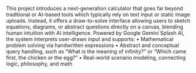 This project introduces a next-generation calculator that goes far beyond traditional or AI-based tools which typically rely on text input or static image uploads. Instead, it offers a draw-to-solve interface allowing users to sketch equations, diagrams, or abstract questions directly on a canvas, blending human intuition with AI intelligence.
Powered by Google Gemini Splash AI, the system interprets user-drawn input and supports:
•	Mathematical problem solving via handwritten expressions
•	Abstract and conceptual query handling, such as “What is the meaning of infinity?” or “Which came first, the chicken or the egg?”
•	Real-world scenario modeling, connecting logic, philosophy, and math
